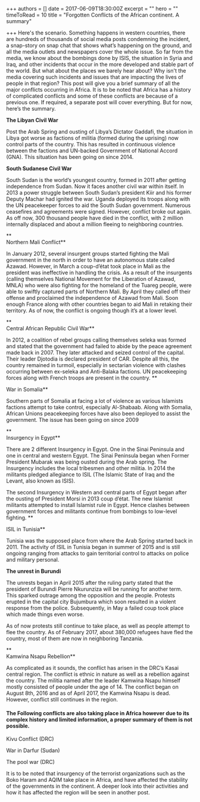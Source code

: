 +++
authors = []
date = 2017-06-09T18:30:00Z
excerpt = ""
hero = ""
timeToRead = 10
title = "Forgotten Conflicts of the African continent. A summary"

+++
Here's the scenario. Something happens in western countries, there are hundreds of thousands of social media posts condemning the incident, a snap-story on snap chat that shows what’s happening on the ground, and all the media outlets and newspapers cover the whole issue. So far from the media, we know about the bombings done by ISIS, the situation in Syria and Iraq, and other incidents that occur in the more developed and stable part of the world. But what about the places we barely hear about? Why isn't the media covering such incidents and issues that are impacting the lives of people in that region? This post will give you a brief summary of all the major conflicts occurring in Africa. It is to be noted that Africa has a history of complicated conflicts and some of these conflicts are because of a previous one. If required, a separate post will cover everything. But for now, here’s the summary.

**The Libyan Civil War**

Post the Arab Spring and ousting of Libya’s Dictator Gaddafi, the situation in Libya got worse as factions of militia (formed during the uprising) now control parts of the country. This has resulted in continuous violence between the factions and UN-backed Government of National Accord (GNA). This situation has been going on since 2014.

**South Sudanese Civil War**

South Sudan is the world’s youngest country, formed in 2011 after getting independence from Sudan. Now it faces another civil war within itself. In 2013 a power struggle between South Sudan’s president Kiir and his former Deputy Machar had ignited the war. Uganda deployed its troops along with the UN peacekeeper forces to aid the South Sudan government. Numerous ceasefires and agreements were signed. However, conflict broke out again. As off now, 300 thousand people have died in the conflict, with 2 million internally displaced and about a million fleeing to neighboring countries.

**  
Northern Mali Conflict**

In January 2012, several insurgent groups started fighting the Mali government in the north in order to have an autonomous state called Azawad. However, in March a coup-d’état took place in Mali as the president was ineffective in handling the crisis. As a result of the insurgents (calling themselves National Movement for the Liberation of Azawad, MNLA) who were also fighting for the homeland of the Tuareg people, were able to swiftly captured parts of Northern Mali. By April they called off their offense and proclaimed the independence of Azawad from Mali. Soon enough France along with other countries began to aid Mali in retaking their territory. As of now, the conflict is ongoing though it’s at a lower level.

**  
Central African Republic Civil War**

In 2012, a coalition of rebel groups calling themselves seleka was formed and stated that the government had failed to abide by the peace agreement made back in 2007. They later attacked and seized control of the capital. Their leader Djotodia is declared president of CAR. Despite all this, the country remained in turmoil, especially in sectarian violence with clashes occurring between ex-seleka and Anti-Balaka factions. UN peacekeeping forces along with French troops are present in the country. **  
  
War in Somalia**

Southern parts of Somalia at facing a lot of violence as various Islamists factions attempt to take control, especially Al-Shabaab. Along with Somalia, African Unions peacekeeping forces have also been deployed to assist the government. The issue has been going on since 2009

**  
Insurgency in Egypt**

There are 2 different Insurgency in Egypt. One in the Sinai Peninsula and one in central and western Egypt. The Sinai Peninsula began when Former President Mubarak was being ousted during the Arab spring. The Insurgency includes the local tribesmen and other militia. In 2014 the militants pledged allegiance to ISIL (The Islamic State of Iraq and the Levant, also known as ISIS).

The second Insurgency in Western and central parts of Egypt began after the ousting of President Morsi in 2013 coup d’état. The new Islamist militants attempted to install Islamist rule in Egypt. Hence clashes between government forces and militants continue from bombings to low-level fighting. **  
  
ISIL in Tunisia**

Tunisia was the supposed place from where the Arab Spring started back in 2011. The activity of ISIL in Tunisia began in summer of 2015 and is still ongoing ranging from attacks to gain territorial control to attacks on police and military personal.

**The unrest in Burundi**

The unrests began in April 2015 after the ruling party stated that the president of Burundi Pierre Nkurunziza will be running for another term. This sparked outrage among the opposition and the people. Protests erupted in the capital city Bujumbura which soon resulted in a violent response from the police. Subsequently, in May a failed coup took place which made things even worse.

As of now protests still continue to take place, as well as people attempt to flee the country. As of February 2017, about 380,000 refugees have fled the country, most of them are now in neighboring Tanzania.

**  
Kamwina Nsapu Rebellion**

As complicated as it sounds, the conflict has arisen in the DRC’s Kasai central region. The conflict is ethnic in nature as well as a rebellion against the country. The militia named after the leader Kamwina Nsapu himself mostly consisted of people under the age of 14. The conflict began on August 8th, 2016 and as of April 2017, the Kamwina Nsapu is dead. However, conflict still continues in the region.

#### The Following conflicts are also taking place in Africa however due to its complex history and limited information, a proper summary of them is not possible.

Kivu Conflict (DRC)

War in Darfur (Sudan)

The pool war (DRC)

It is to be noted that insurgency of the terrorist organizations such as the Boko Haram and AQIM take place in Africa, and have affected the stability of the governments in the continent. A deeper look into their activities and how it has affected the region will be seen in another post.
